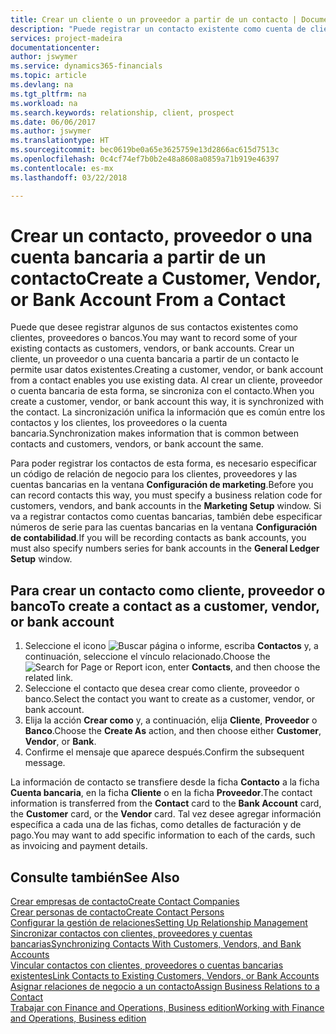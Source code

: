 ```yaml
---
title: Crear un cliente o un proveedor a partir de un contacto | Documentos de Microsoft
description: "Puede registrar un contacto existente como cuenta de cliente, proveedor o banco usando datos existentes y especificando una relación de negocio."
services: project-madeira
documentationcenter: 
author: jswymer
ms.service: dynamics365-financials
ms.topic: article
ms.devlang: na
ms.tgt_pltfrm: na
ms.workload: na
ms.search.keywords: relationship, client, prospect
ms.date: 06/06/2017
ms.author: jswymer
ms.translationtype: HT
ms.sourcegitcommit: bec0619be0a65e3625759e13d2866ac615d7513c
ms.openlocfilehash: 0c4cf74ef7b0b2e48a8608a0859a71b919e46397
ms.contentlocale: es-mx
ms.lasthandoff: 03/22/2018

---
```

# <a name="create-a-customer-vendor-or-bank-account-from-a-contact"></a><span data-ttu-id="ec384-103">Crear un contacto, proveedor o una cuenta bancaria a partir de un contacto</span><span class="sxs-lookup"><span data-stu-id="ec384-103">Create a Customer, Vendor, or Bank Account From a Contact</span></span>
<span data-ttu-id="ec384-104">Puede que desee registrar algunos de sus contactos existentes como clientes, proveedores o bancos.</span><span class="sxs-lookup"><span data-stu-id="ec384-104">You may want to record some of your existing contacts as customers, vendors, or bank accounts.</span></span> <span data-ttu-id="ec384-105">Crear un cliente, un proveedor o una cuenta bancaria a partir de un contacto le permite usar datos existentes.</span><span class="sxs-lookup"><span data-stu-id="ec384-105">Creating a customer, vendor, or bank account from a contact enables you use existing data.</span></span> <span data-ttu-id="ec384-106">Al crear un cliente, proveedor o cuenta bancaria de esta forma, se sincroniza con el contacto.</span><span class="sxs-lookup"><span data-stu-id="ec384-106">When you create a customer, vendor, or bank account this way, it is synchronized with the contact.</span></span> <span data-ttu-id="ec384-107">La sincronización unifica la información que es común entre los contactos y los clientes, los proveedores o la cuenta bancaria.</span><span class="sxs-lookup"><span data-stu-id="ec384-107">Synchronization makes information that is common between contacts and customers, vendors, or bank account the same.</span></span>

<span data-ttu-id="ec384-108">Para poder registrar los contactos de esta forma, es necesario especificar un código de relación de negocio para los clientes, proveedores y las cuentas bancarias en la ventana **Configuración de marketing**.</span><span class="sxs-lookup"><span data-stu-id="ec384-108">Before you can record contacts this way, you must specify a business relation code for customers, vendors, and bank accounts in the **Marketing Setup** window.</span></span> <span data-ttu-id="ec384-109">Si va a registrar contactos como cuentas bancarias, también debe especificar números de serie para las cuentas bancarias en la ventana **Configuración de contabilidad**.</span><span class="sxs-lookup"><span data-stu-id="ec384-109">If you will be recording contacts as bank accounts, you must also specify numbers series for bank accounts in the **General Ledger Setup** window.</span></span>

## <a name="to-create-a-contact-as-a-customer-vendor-or-bank-account"></a><span data-ttu-id="ec384-110">Para crear un contacto como cliente, proveedor o banco</span><span class="sxs-lookup"><span data-stu-id="ec384-110">To create a contact as a customer, vendor, or bank account</span></span>
1. <span data-ttu-id="ec384-111">Seleccione el icono ![Buscar página o informe](media/ui-search/search_small.png "icono Buscar página o informe"), escriba **Contactos** y, a continuación, seleccione el vínculo relacionado.</span><span class="sxs-lookup"><span data-stu-id="ec384-111">Choose the ![Search for Page or Report](media/ui-search/search_small.png "Search for Page or Report icon") icon, enter **Contacts**, and then choose the related link.</span></span>
2. <span data-ttu-id="ec384-112">Seleccione el contacto que desea crear como cliente, proveedor o banco.</span><span class="sxs-lookup"><span data-stu-id="ec384-112">Select the contact you want to create as a customer, vendor, or bank account.</span></span>
3. <span data-ttu-id="ec384-113">Elija la acción **Crear como** y, a continuación, elija **Cliente**, **Proveedor** o **Banco**.</span><span class="sxs-lookup"><span data-stu-id="ec384-113">Choose the **Create As** action, and then choose either **Customer**, **Vendor**, or **Bank**.</span></span>
4. <span data-ttu-id="ec384-114">Confirme el mensaje que aparece después.</span><span class="sxs-lookup"><span data-stu-id="ec384-114">Confirm the subsequent message.</span></span>

<span data-ttu-id="ec384-115">La información de contacto se transfiere desde la ficha **Contacto** a la ficha **Cuenta bancaria**, en la ficha **Cliente** o en la ficha **Proveedor**.</span><span class="sxs-lookup"><span data-stu-id="ec384-115">The contact information is transferred from the **Contact** card to the **Bank Account** card, the **Customer** card, or the **Vendor** card.</span></span> <span data-ttu-id="ec384-116">Tal vez desee agregar información específica a cada una de las fichas, como detalles de facturación y de pago.</span><span class="sxs-lookup"><span data-stu-id="ec384-116">You may want to add specific information to each of the cards, such as invoicing and payment details.</span></span>

## <a name="see-also"></a><span data-ttu-id="ec384-117">Consulte también</span><span class="sxs-lookup"><span data-stu-id="ec384-117">See Also</span></span>
[<span data-ttu-id="ec384-118">Crear empresas de contacto</span><span class="sxs-lookup"><span data-stu-id="ec384-118">Create Contact Companies</span></span>](marketing-create-contact-companies.md)  
[<span data-ttu-id="ec384-119">Crear personas de contacto</span><span class="sxs-lookup"><span data-stu-id="ec384-119">Create Contact Persons</span></span>](marketing-create-contact-persons.md)  
[<span data-ttu-id="ec384-120">Configurar la gestión de relaciones</span><span class="sxs-lookup"><span data-stu-id="ec384-120">Setting Up Relationship Management</span></span>](marketing-setup-marketing.md)  
[<span data-ttu-id="ec384-121">Sincronizar contactos con clientes, proveedores y cuentas bancarias</span><span class="sxs-lookup"><span data-stu-id="ec384-121">Synchronizing Contacts With Customers, Vendors, and Bank Accounts</span></span>](marketing-synchronize-contacts-customers-vendors-bank-accounts.md)  
[<span data-ttu-id="ec384-122">Vincular contactos con clientes, proveedores o cuentas bancarias existentes</span><span class="sxs-lookup"><span data-stu-id="ec384-122">Link Contacts to Existing Customers, Vendors, or Bank Accounts</span></span>](marketing-how-link-contact.md)  
[<span data-ttu-id="ec384-123">Asignar relaciones de negocio a un contacto</span><span class="sxs-lookup"><span data-stu-id="ec384-123">Assign Business Relations to a Contact</span></span>](marketing-business-relations.md#AssignBusRelContact)  
[<span data-ttu-id="ec384-124">Trabajar con Finance and Operations, Business edition</span><span class="sxs-lookup"><span data-stu-id="ec384-124">Working with Finance and Operations, Business edition</span></span>](ui-work-product.md)

